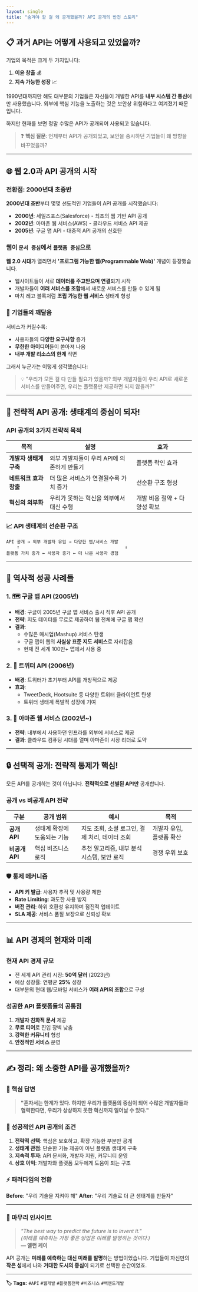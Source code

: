 ```yaml
---
layout: single
title: "숨겨야 할 걸 왜 공개했을까? API 공개의 반전 스토리"
--- 
```


## 📋 과거 API는 어떻게 사용되고 있었을까?

기업의 목적은 크게 두 가지입니다:
1. **이윤 창출** 💰
2. **지속 가능한 성장** 📈

1990년대까지만 해도 대부분의 기업들은 자신들이 개발한 API를 **내부 시스템 간 통신**에만 사용했습니다. 
외부에 핵심 기능을 노출하는 것은 보안상 위험하다고 여겨졌기 때문입니다.

하지만 현재를 보면 정말 수많은 API가 공개되어 사용되고 있습니다.

> ❓ **핵심 질문**: 언제부터 API가 공개되었고, 보안을 중시하던 기업들이 왜 방향을 바꾸었을까?

---

## 🌐 웹 2.0과 API 공개의 시작

### 전환점: 2000년대 초중반

**2000년대 초반**부터 몇몇 선도적인 기업들이 API 공개를 시작했습니다:

- **2000년**: 세일즈포스(Salesforce) - 최초의 웹 기반 API 공개
- **2002년**: 아마존 웹 서비스(AWS) - 클라우드 서비스 API 제공
- **2005년**: 구글 맵 API - 대중적 API 공개의 신호탄

### 웹이 `문서 중심`에서 `플랫폼 중심`으로

**웹 2.0 시대**가 열리면서 **'프로그램 가능한 웹(Programmable Web)'** 개념이 등장했습니다.

- 웹사이트들이 서로 **데이터를 주고받으며 연결**되기 시작
- 개발자들이 **여러 서비스를 조합**해서 새로운 서비스를 만들 수 있게 됨
- 마치 레고 블록처럼 **조립 가능한 웹 서비스** 생태계 형성

### 🤔 기업들의 깨달음

서비스가 커질수록:
- 사용자들의 **다양한 요구사항** 증가
- **무한한 아이디어**들이 쏟아져 나옴
- **내부 개발 리소스의 한계** 직면

그래서 누군가는 이렇게 생각했습니다:

> 💡 "우리가 모든 걸 다 만들 필요가 있을까? 외부 개발자들이 우리 API로 새로운 서비스를 만들어주면, 우리는 플랫폼만 제공하면 되지 않을까?"

---

## 🎯 전략적 API 공개: 생태계의 중심이 되자!

### API 공개의 3가지 전략적 목적

| 목적 | 설명 | 효과 |
|------|------|------|
| **개발자 생태계 구축** | 외부 개발자들이 우리 API에 의존하게 만들기 | 플랫폼 락인 효과 |
| **네트워크 효과 창출** | 더 많은 서비스가 연결될수록 가치 증가 | 선순환 구조 형성 |
| **혁신의 외부화** | 우리가 못하는 혁신을 외부에서 대신 수행 | 개발 비용 절약 + 다양성 확보 |

### 📈 API 생태계의 선순환 구조

```
API 공개 → 외부 개발자 유입 → 다양한 앱/서비스 개발
    ↑                                        ↓
플랫폼 가치 증가 ← 사용자 증가 ← 더 나은 사용자 경험
```

---

## 💼 역사적 성공 사례들

### 1. 🗺️ 구글 맵 API (2005년)
- **배경**: 구글이 2005년 구글 맵 서비스 출시 직후 API 공개
- **전략**: 지도 데이터를 무료로 제공하여 웹 전체에 구글 맵 확산
- **결과**: 
  - 수많은 매시업(Mashup) 서비스 탄생
  - 구글 맵이 웹의 **사실상 표준 지도 서비스**로 자리잡음
  - 현재 전 세계 100만+ 앱에서 사용 중

### 2. 📱 트위터 API (2006년)
- **배경**: 트위터가 초기부터 API를 개방적으로 제공
- **효과**: 
  - TweetDeck, Hootsuite 등 다양한 트위터 클라이언트 탄생
  - 트위터 생태계 폭발적 성장에 기여

### 3. 🛒 아마존 웹 서비스 (2002년~)
- **전략**: 내부에서 사용하던 인프라를 외부에 서비스로 제공
- **결과**: 클라우드 컴퓨팅 시대를 열며 아마존이 시장 리더로 도약

---

## 🔒 선택적 공개: 전략적 통제가 핵심!

모든 API를 공개하는 것이 아닙니다. **전략적으로 선별된 API만** 공개합니다.

### 공개 vs 비공개 API 전략

| 구분 | 공개 범위 | 예시 | 목적 |
|------|-----------|------|------|
| **공개 API** | 생태계 확장에 도움되는 기능 | 지도 조회, 소셜 로그인, 결제 처리, 데이터 조회 | 개발자 유입, 플랫폼 확산 |
| **비공개 API** | 핵심 비즈니스 로직 | 추천 알고리즘, 내부 분석 시스템, 보안 로직 | 경쟁 우위 보호 |

### 🛡️ 통제 메커니즘

- **API 키 발급**: 사용자 추적 및 사용량 제한
- **Rate Limiting**: 과도한 사용 방지
- **버전 관리**: 하위 호환성 유지하며 점진적 업데이트
- **SLA 제공**: 서비스 품질 보장으로 신뢰성 확보

---

## 📊 API 경제의 현재와 미래

### 현재 API 경제 규모
- 전 세계 API 관리 시장: **50억 달러** (2023년)
- 예상 성장률: 연평균 **25%** 성장
- 대부분의 현대 웹/모바일 서비스가 **여러 API의 조합**으로 구성

### 성공한 API 플랫폼들의 공통점
1. **개발자 친화적 문서** 제공
2. **무료 티어**로 진입 장벽 낮춤
3. **강력한 커뮤니티** 형성
4. **안정적인 서비스** 운영

---

## ✍️ 정리: 왜 소중한 API를 공개했을까?

### 🎯 핵심 답변
> **"혼자서는 한계가 있다. 하지만 우리가 플랫폼의 중심이 되어 수많은 개발자들과 협력한다면, 우리가 상상하지 못한 혁신까지 일어날 수 있다."**

### 📌 성공적인 API 공개의 조건

1. **전략적 선택**: 핵심은 보호하고, 확장 가능한 부분만 공개
2. **생태계 관점**: 단순한 기능 제공이 아닌 플랫폼 생태계 구축
3. **지속적 투자**: API 문서화, 개발자 지원, 커뮤니티 운영
4. **상호 이익**: 개발자와 플랫폼 모두에게 도움이 되는 구조

### ⚡ 패러다임의 전환

**Before**: "우리 기술을 지켜야 해"
**After**: "우리 기술로 더 큰 생태계를 만들자"

---

### 💭 마무리 인사이트

> *"The best way to predict the future is to invent it."*  
> *(미래를 예측하는 가장 좋은 방법은 미래를 발명하는 것이다.)*  
> **— 앨런 케이**

API 공개는 **미래를 예측하는 대신 미래를 발명**하는 방법이었습니다. 
기업들이 자신만의 **작은 성**에서 나와 **거대한 도시의 중심**이 되기로 선택한 순간이었죠.

---

**🏷️ Tags:** `#API` `#웹개발` `#플랫폼전략` `#비즈니스` `#백엔드개발`
